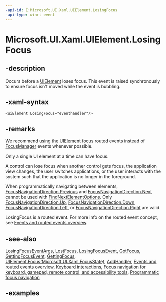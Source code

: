 ```yaml
---
-api-id: E:Microsoft.UI.Xaml.UIElement.LosingFocus
-api-type: winrt event
---
```


<!-- Event syntax.
public event TypedEventHandler LosingFocus<UIElement, LosingFocusEventArgs>
-->

# Microsoft.UI.Xaml.UIElement.LosingFocus

## -description

Occurs before a [UIElement](uielement.md) loses focus. This event is raised synchronously to ensure focus isn't moved while the event is bubbling.

## -xaml-syntax

```xaml
<uiElement LosingFocus="eventhandler"/>
```

## -remarks

We recommend using the [UIElement](../microsoft.ui.xaml/uielement.md) focus routed events instead of [FocusManager](../microsoft.ui.xaml.input/focusmanager.md) events whenever possible.

Only a single UI element at a time can have focus.

A control can lose focus when another control gets focus, the application view changes, the user switches applications, or the user interacts with the system such that the application is no longer in the foreground.

When programmatically navigating between elements, [FocusNavigationDirection.Previous](../microsoft.ui.xaml.input/focusnavigationdirection.md) and [FocusNavigationDirection.Next](../microsoft.ui.xaml.input/focusnavigationdirection.md) cannot be used with [FindNextElementOptions](../microsoft.ui.xaml.input/findnextelementoptions.md). Only [FocusNavigationDirection.Up](../microsoft.ui.xaml.input/focusnavigationdirection.md), [FocusNavigationDirection.Down](../microsoft.ui.xaml.input/focusnavigationdirection.md), [FocusNavigationDirection.Left](../microsoft.ui.xaml.input/focusnavigationdirection.md), or [FocusNavigationDirection.Right](../microsoft.ui.xaml.input/focusnavigationdirection.md) are valid.

LosingFocus is a routed event. For more info on the routed event concept, see [Events and routed events overview](/windows/uwp/xaml-platform/events-and-routed-events-overview).

## -see-also

[LosingFocusEventArgs](../microsoft.ui.xaml.input/losingfocuseventargs.md), [LostFocus](uielement_lostfocus.md), [LosingFocusEvent](uielement_losingfocusevent.md), [GotFocus](uielement_gotfocus.md), [GettingFocusEvent](uielement_gettingfocusevent.md), [GettingFocus](uielement_gettingfocus.md), [UIElement.Focus(Microsoft.UI.Xaml.FocusState)](uielement_focus_1914077590.md), [AddHandler](uielement_addhandler_1350394113.md), [Events and routed events overview](/windows/uwp/xaml-platform/events-and-routed-events-overview), [Keyboard interactions](/windows/apps/design/input/keyboard-interactions), [Focus navigation for keyboard, gamepad, remote control, and accessibility tools](/windows/apps/design/input/focus-navigation), [Programmatic focus navigation](/windows/apps/design/input/focus-navigation-programmatic)

## -examples
